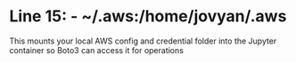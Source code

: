# Line 15: - ~/.aws:/home/jovyan/.aws 

This mounts your local AWS config and credential folder into the Jupyter container so Boto3 can access it for operations